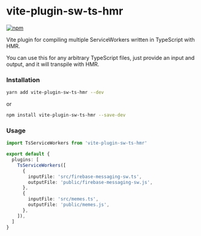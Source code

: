 # vite-plugin-sw-ts-hmr

[![npm](https://img.shields.io/npm/v/vite-plugin-ts-sw-hmr.svg)](https://www.npmjs.com/package/vite-plugin-ts-sw-hmr)

Vite plugin for compiling multiple ServiceWorkers written in TypeScript with HMR.

You can use this for any arbitrary TypeScript files, just provide an input and output,
and it will transpile with HMR.


### Installation

```bash
yarn add vite-plugin-sw-ts-hmr --dev
```

or
 
```bash
npm install vite-plugin-sw-ts-hmr --save-dev
```

### Usage

```ts
import TsServiceWorkers from 'vite-plugin-sw-ts-hmr'

export default {
  plugins: [
    TsServiceWorkers([
      {
        inputFile: 'src/firebase-messaging-sw.ts',
        outputFile: 'public/firebase-messaging-sw.js',
      },
      {
        inputFile: 'src/memes.ts',
        outputFile: 'public/memes.js',
      },
    ]),
  ]
}
```
